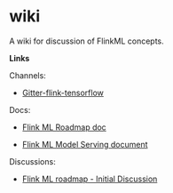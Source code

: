 # wiki
A wiki for discussion of FlinkML concepts.

**Links**

Channels:

* [Gitter-flink-tensorflow](https://gitter.im/flink-tensorflow/Lobby)

Docs:

* [Flink ML Roadmap doc](https://docs.google.com/document/u/1/d/1afQbvZBTV15qF3vobVWUjxQc49h3Ud06MIRhahtJ6dw/edit?usp=gmail)

* [Flink ML Model Serving document](https://docs.google.com/document/d/1CjWL9aLxPrKytKxUF5c3ohs0ickp0fdEXPsPYPEywsE/edit#)

Discussions:

* [Flink ML roadmap - Initial Discussion](http://apache-flink-mailing-list-archive.1008284.n3.nabble.com/DISCUSS-Flink-ML-roadmap-td16040.html)
